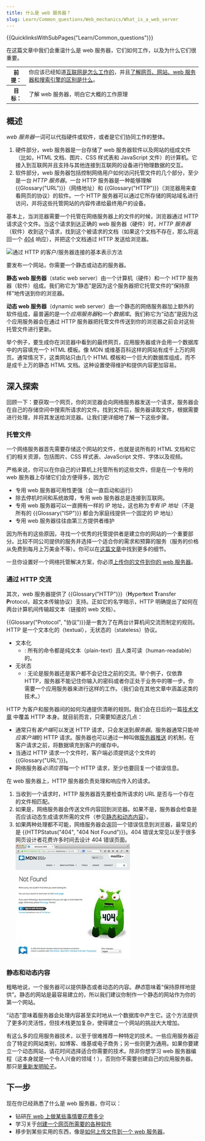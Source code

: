 ```yaml
---
title: 什么是 web 服务器？
slug: Learn/Common_questions/Web_mechanics/What_is_a_web_server
---
```


{{QuicklinksWithSubPages("Learn/Common_questions")}}

在这篇文章中我们会重温什么是 web 服务器，它们如何工作，以及为什么它们很重要。

<table>
  <tbody>
    <tr>
      <th scope="row">前提：</th>
      <td>
        你应该已经知道<a href="/zh-CN/docs/Learn/Common_questions/Web_mechanics/How_does_the_Internet_work">互联网是怎么工作的</a
        >，并且<a
          href="/zh-CN/docs/Learn/Common_questions/Web_mechanics/Pages_sites_servers_and_search_engines"
          >了解网页、网站、web 服务器和搜索引擎的区别是什么</a
        >。
      </td>
    </tr>
    <tr>
      <th scope="row">目标：</th>
      <td>了解 web 服务器，明白它大概的工作原理</td>
    </tr>
  </tbody>
</table>

## 概述

*web 服务器*一词可以代指硬件或软件，或者是它们协同工作的整体。

1. 硬件部分，web 服务器是一台存储了 web 服务器软件以及网站的组成文件（比如，HTML 文档、图片、CSS 样式表和 JavaScript 文件）的计算机。它接入到互联网并且支持与其他连接到互联网的设备进行物理数据的交互。
2. 软件部分，web 服务器包括控制网络用户如何访问托管文件的几个部分，至少是一台 _HTTP 服务器_。一台 HTTP 服务器是一种能够理解 {{Glossary("URL")}}（网络地址）和 {{Glossary("HTTP")}}（浏览器用来查看网页的协议）的软件。一个 HTTP 服务器可以通过它所存储的网站域名进行访问，并将这些托管网站的内容传递给最终用户的设备。

基本上，当浏览器需要一个托管在网络服务器上的文件的时候，浏览器通过 HTTP 请求这个文件。当这个请求到达正确的 web 服务器（硬件）时，_HTTP 服务器_（软件）收到这个请求，找到这个被请求的文档（如果这个文档不存在，那么将返回一个 [404](/zh-CN/docs/Web/HTTP/Status/404) 响应），并把这个文档通过 HTTP 发送给浏览器。

![通过 HTTP 的客户/服务器连接的基本表示方法](web-server.svg)

要发布一个网站，你需要一个静态或动态的服务器。

**静态 web 服务器**（static web server）由一个计算机（硬件）和一个 HTTP 服务器（软件）组成。我们称它为“静态”是因为这个服务器把它托管文件的“保持原样”地传送到你的浏览器。

**动态 web 服务器**（dynamic web server）由一个静态的网络服务器加上额外的软件组成，最普遍的是一个*应用服务器*和一个*数据库*。我们称它为“动态”是因为这个应用服务器会在通过 HTTP 服务器把托管文件传送到你的浏览器之前会对这些托管文件进行更新。

举个例子，要生成你在浏览器中看到的最终网页，应用服务器或许会用一个数据库中的内容填充一个 HTML 模板。像 MDN 或维基百科这样的网站有成千上万的网页。通常情况下，这类网站只由几个 HTML 模板和一个巨大的数据库组成，而不是成千上万的静态 HTML 文档。这种设置使得维护和提供内容更加容易。

## 深入探索

回顾一下：要获取一个网页，你的浏览器会向网络服务器发送一个请求，服务器会在自己的存储空间中搜索所请求的文件。找到文件后，服务器读取文件，根据需要进行处理，并将其发送给浏览器。让我们更详细地了解一下这些步骤。

### 托管文件

一个网络服务器首先需要存储这个网站的文件，也就是说所有的 HTML 文档和它们的相关资源，包括图片、CSS 样式表、JavaScript 文件、字体以及视频。

严格来说，你可以在你自己的计算机上托管所有的这些文件，但是在一个专用的 web 服务器上存储它们会方便得多，因为它

- 专用 web 服务器可用性更强（会一直启动和运行）
- 除去停机时间和系统故障，专用 web 服务器总是连接到互联网。
- 专用 web 服务器可以一直拥有一样的 IP 地址，这也称为*专有 IP 地址*（不是所有的 {{Glossary("ISP")}} 都会为家庭线提供一个固定的 IP 地址）
- 专用 web 服务器往往由第三方提供者维护

因为所有的这些原因，寻找一个优秀的托管提供者是建立你的网站的一个重要部分。比较不同公司提供的服务并选择一个适合你的需求和预算的服务（服务的价格从免费到每月上万美金不等）。你可以在[这篇文章](/zh-CN/docs/Learn/Common_questions/Tools_and_setup/How_much_does_it_cost#专业网站机构和托管)中找到更多的细节。

一旦你设置好一个网络托管解决方案，你必须[上传你的文件到你的 web 服务器](/zh-CN/docs/Learn/Common_questions/Tools_and_setup/Upload_files_to_a_web_server)。

### 通过 HTTP 交流

其次，web 服务器提供了 {{Glossary("HTTP")}}（**H**yper**t**ext **T**ransfer **P**rotocol，超文本传输协议）支持。正如它的名字暗示，HTTP 明确提出了如何在两台计算机间传输超文本（链接的 web 文档）。

{{Glossary("Protocol", "协议")}}是一套为了在两台计算机间交流而制定的规则。HTTP 是一个文本化的（textual），无状态的（stateless）协议。

- 文本化
  - : 所有的命令都是纯文本（plain-text）且人类可读（human-readable）的。
- 无状态
  - : 无论是服务器还是客户都不会记住之前的交流。举个例子，仅依靠 HTTP，服务器不能记住你输入的密码或者你正处于业务中的哪一步。你需要一个应用服务器来进行这样的工作。（我们会在其他文章中涵盖这类的技术。）

HTTP 为客户和服务器间的如何沟通提供清晰的规则。我们会在日后的一篇[技术文章](/zh-CN/docs/Web/HTTP) 中覆盖 HTTP 本身。就目前而言，只需要知道这几点：

- 通常只有*客户端*可以发送 HTTP 请求，只会发送到*服务器*。服务器通常只能*响应客户端*的 HTTP 请求。服务器也可以通过一种叫做[服务器推送](https://en.wikipedia.org/wiki/HTTP/2_Server_Push) 的机制，在客户请求之前，将数据填充到客户的缓存中。
- 当通过 HTTP 请求一个文件时，客户端必须提供这个文件的 {{Glossary("URL")}}。
- 网络服务器*必须应答*每一个 HTTP 请求，至少也要回复一个错误信息。

在 web 服务器上，HTTP 服务器负责处理和响应传入的请求。

1. 当收到一个请求时，HTTP 服务器首先要检查所请求的 URL 是否与一个存在的文件相匹配。
2. 如果是，网络服务器会传送文件内容回到浏览器。如果不是，服务器会检查是否应该动态生成请求所需的文件（参见[静态和动态内容](#静态和动态内容)）。
3. 如果两种处理都不可能，网络服务器会返回一个错误信息到浏览器，最常见的是 {{HTTPStatus("404", "404 Not Found")}}。404 错误太常见以至于很多网页设计者花费许多时间去设计 404 错误页面。
   [![MDN 404 页面示例](mdn-404.jpg)](/zh-CN/docs/Web/HTTP/Status/404)

### 静态和动态内容

粗略地说，一个服务器可以提供静态或者动态的内容。*静态*意味着“保持原样地提供”。静态的网站是最容易建立的，所以我们建议你制作一个静态的网站作为你的第一个网站。

“动态”意味着服务器会处理内容甚至实时地从一个数据库中产生它。这个方法提供了更多的灵活性，但技术栈更加复杂，使得建立一个网站的挑战大大增加。

有这么多的应用服务器技术，以至于很难推荐一种特定的技术。一些应用服务器迎合了特定的网站类别，如博客、维基或电子商务；另一些则更为通用。如果你要建立一个动态网站，请花时间选择适合你需要的技术。除非你想学习 web 服务器编程（这本身就是一个令人兴奋的领域！），否则你不需要创建自己的应用服务器。那只是[重新发明轮子](https://zh.wikipedia.org/wiki/重造轮子)。

## 下一步

现在你已经熟悉了什么是 web 服务器，你可以：

- 钻研[在 web 上做某些事情要花费多少](/zh-CN/docs/Learn/Common_questions/Tools_and_setup/How_much_does_it_cost)
- 学习关于[创建一个网页所需要的各种软件](/zh-CN/docs/Learn/Common_questions/Tools_and_setup/What_software_do_I_need)
- 移步到某些实用的东西，像是[如何上传文件到一个 web 服务器](/zh-CN/docs/Learn/Common_questions/Tools_and_setup/Upload_files_to_a_web_server)。
